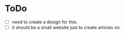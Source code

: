 # ToDo


- [ ] need to create a design for this.
- [ ] it should be a small website just to create articles on.
